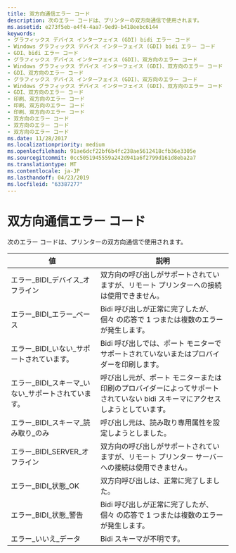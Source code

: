 ```yaml
---
title: 双方向通信エラー コード
description: 次のエラー コードは、プリンターの双方向通信で使用されます。
ms.assetid: e273f5eb-e4f4-4aa7-9ed9-b418eebc6144
keywords:
- グラフィックス デバイス インターフェイス (GDI) bidi エラー コード
- Windows グラフィックス デバイス インターフェイス (GDI) bidi エラー コード
- GDI、bidi エラー コード
- グラフィックス デバイス インターフェイス (GDI)、双方向のエラー コード
- Windows グラフィックス デバイス インターフェイス (GDI)、双方向のエラー コード
- GDI、双方向のエラー コード
- グラフィックス デバイス インターフェイス (GDI)、双方向のエラー コード
- Windows グラフィックス デバイス インターフェイス (GDI)、双方向のエラー コード
- GDI、双方向のエラー コード
- 印刷、双方向のエラー コード
- 印刷、双方向のエラー コード
- 印刷、双方向のエラー コード
- 双方向のエラー コード
- 双方向のエラー コード
- 双方向のエラー コード
ms.date: 11/28/2017
ms.localizationpriority: medium
ms.openlocfilehash: 91ae6dcf22bf6b4fc238ae5612418cfb36e3305e
ms.sourcegitcommit: 0cc5051945559a242d941a6f2799d161d8eba2a7
ms.translationtype: MT
ms.contentlocale: ja-JP
ms.lasthandoff: 04/23/2019
ms.locfileid: "63387277"
---
```

# <a name="bidirectional-communication-error-codes"></a>双方向通信エラー コード


次のエラー コードは、プリンターの双方向通信で使用されます。

| 値                               | 説明                                                                                            |
|-------------------------------------|--------------------------------------------------------------------------------------------------------|
| エラー\_BIDI\_デバイス\_オフライン        | 双方向の呼び出しがサポートされていますが、リモート プリンターへの接続は使用できません。                  |
| エラー\_BIDI\_エラー\_ベース            | Bidi 呼び出しが正常に完了したが、個々 の応答で 1 つまたは複数のエラーが発生します。    |
| エラー\_BIDI\_いない\_サポートされています。         | Bidi 呼び出しでは、ポート モニターでサポートされていないまたはプロバイダーを印刷します。                                  |
| エラー\_BIDI\_スキーマ\_いない\_サポートされています。 | 呼び出し元が、ポート モニターまたは印刷のプロバイダーによってサポートされていない bidi スキーマにアクセスしようとしています。 |
| エラー\_BIDI\_スキーマ\_読み取り\_のみ     | 呼び出し元は、読み取り専用属性を設定しようとしました。                                                           |
| エラー\_BIDI\_SERVER\_オフライン        | 双方向の呼び出しがサポートされていますが、リモート プリンター サーバーへの接続は使用できません。           |
| エラー\_BIDI\_状態\_OK             | 双方向呼び出しは、正常に完了しました。                                                                  |
| エラー\_BIDI\_状態\_警告        | Bidi 呼び出しが正常に完了したが、個々 の応答で 1 つまたは複数のエラーが発生します。    |
| エラー\_いいえ\_データ                     | Bidi スキーマが不明です。                                                                            |

 

 

 





